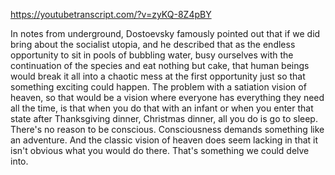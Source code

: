 https://youtubetranscript.com/?v=zyKQ-8Z4pBY

 In notes from underground, Dostoevsky famously pointed out that if we did bring about the socialist utopia, and he described that as the endless opportunity to sit in pools of bubbling water, busy ourselves with the continuation of the species and eat nothing but cake, that human beings would break it all into a chaotic mess at the first opportunity just so that something exciting could happen. The problem with a satiation vision of heaven, so that would be a vision where everyone has everything they need all the time, is that when you do that with an infant or when you enter that state after Thanksgiving dinner, Christmas dinner, all you do is go to sleep. There's no reason to be conscious. Consciousness demands something like an adventure. And the classic vision of heaven does seem lacking in that it isn't obvious what you would do there. That's something we could delve into.